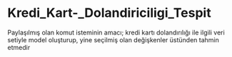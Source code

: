 # Kredi_Kart-_Dolandiriciligi_Tespit
Paylaşılmış olan komut isteminin amacı; kredi kartı dolandırılığı ile ilgili veri setiyle model oluşturup, yine seçilmiş olan değişkenler üstünden tahmin etmedir
